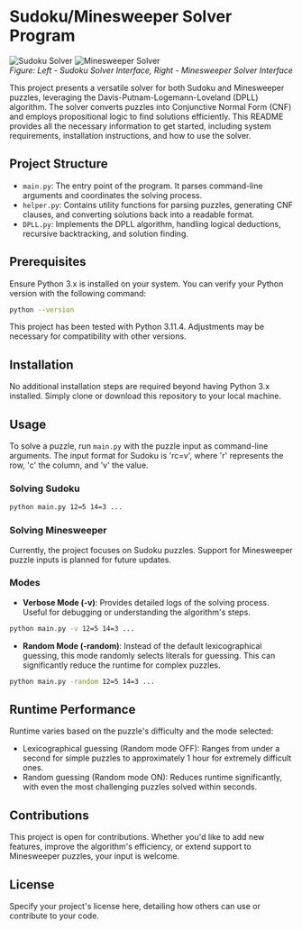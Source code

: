 
# Sudoku/Minesweeper Solver Program

![Sudoku Solver](https://github.com/tarun2001sharma/Sudoku-Minesweeper-Solver/assets/59308544/91f23b12-07bb-4c23-8b7b-991055f56d29) ![Minesweeper Solver](https://github.com/tarun2001sharma/Sudoku-Minesweeper-Solver/assets/59308544/d3edf38a-693c-4dd7-af74-32ccf26a5b89)  
*Figure: Left - Sudoku Solver Interface, Right - Minesweeper Solver Interface*

This project presents a versatile solver for both Sudoku and Minesweeper puzzles, leveraging the Davis-Putnam-Logemann-Loveland (DPLL) algorithm. The solver converts puzzles into Conjunctive Normal Form (CNF) and employs propositional logic to find solutions efficiently. This README provides all the necessary information to get started, including system requirements, installation instructions, and how to use the solver.

## Project Structure

- `main.py`: The entry point of the program. It parses command-line arguments and coordinates the solving process.
- `helper.py`: Contains utility functions for parsing puzzles, generating CNF clauses, and converting solutions back into a readable format.
- `DPLL.py`: Implements the DPLL algorithm, handling logical deductions, recursive backtracking, and solution finding.

## Prerequisites

Ensure Python 3.x is installed on your system. You can verify your Python version with the following command:

```bash
python --version
```

This project has been tested with Python 3.11.4. Adjustments may be necessary for compatibility with other versions.

## Installation

No additional installation steps are required beyond having Python 3.x installed. Simply clone or download this repository to your local machine.

## Usage

To solve a puzzle, run `main.py` with the puzzle input as command-line arguments. The input format for Sudoku is 'rc=v', where 'r' represents the row, 'c' the column, and 'v' the value.

### Solving Sudoku

```bash
python main.py 12=5 14=3 ...
```

### Solving Minesweeper

Currently, the project focuses on Sudoku puzzles. Support for Minesweeper puzzle inputs is planned for future updates.

### Modes

- **Verbose Mode (-v)**: Provides detailed logs of the solving process. Useful for debugging or understanding the algorithm's steps.

```bash
python main.py -v 12=5 14=3 ...
```

- **Random Mode (-random)**: Instead of the default lexicographical guessing, this mode randomly selects literals for guessing. This can significantly reduce the runtime for complex puzzles.

```bash
python main.py -random 12=5 14=3 ...
```

## Runtime Performance

Runtime varies based on the puzzle's difficulty and the mode selected:

- Lexicographical guessing (Random mode OFF): Ranges from under a second for simple puzzles to approximately 1 hour for extremely difficult ones.
- Random guessing (Random mode ON): Reduces runtime significantly, with even the most challenging puzzles solved within seconds.

## Contributions

This project is open for contributions. Whether you'd like to add new features, improve the algorithm's efficiency, or extend support to Minesweeper puzzles, your input is welcome.

## License

Specify your project's license here, detailing how others can use or contribute to your code.

